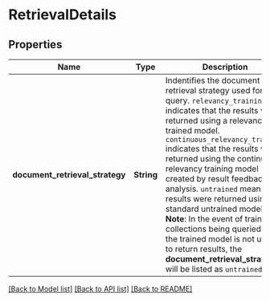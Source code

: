 # RetrievalDetails

## Properties
Name | Type | Description | Notes
------------ | ------------- | ------------- | -------------
**document_retrieval_strategy** | **String** | Indentifies the document retrieval strategy used for this query. `relevancy_training` indicates that the results were returned using a relevancy trained model. `continuous_relevancy_training` indicates that the results were returned using the continuous relevancy training model created by result feedback analysis. `untrained` means the results were returned using the standard untrained model.   **Note**: In the event of trained collections being queried, but the trained model is not used to return results, the **document_retrieval_strategy** will be listed as `untrained`. | [optional] 

[[Back to Model list]](../README.md#documentation-for-models) [[Back to API list]](../README.md#documentation-for-api-endpoints) [[Back to README]](../README.md)



